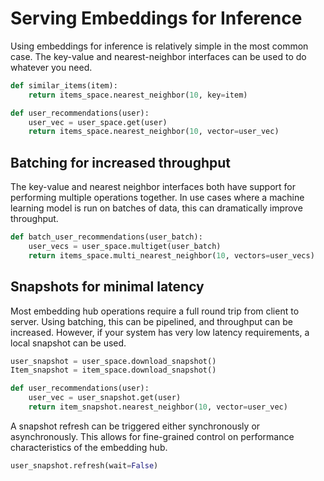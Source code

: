 # Serving Embeddings for Inference

Using embeddings for inference is relatively simple in the most common case. The key-value and nearest-neighbor interfaces can be used to do whatever you need.

```py
def similar_items(item):
    return items_space.nearest_neighbor(10, key=item)

def user_recommendations(user):
	user_vec = user_space.get(user)
	return items_space.nearest_neighbor(10, vector=user_vec)
```

## Batching for increased throughput

The key-value and nearest neighbor interfaces both have support for performing multiple operations together. In use cases where a machine learning model is run on batches of data, this can dramatically improve throughput.

```py
def batch_user_recommendations(user_batch):
	user_vecs = user_space.multiget(user_batch)
	return items_space.multi_nearest_neighbor(10, vectors=user_vecs)
```

## Snapshots for minimal latency

Most embedding hub operations require a full round trip from client to server. Using batching, this can be pipelined, and throughput can be increased. However, if your system has very low latency requirements, a local snapshot can be used.

```py
user_snapshot = user_space.download_snapshot()
Item_snapshot = item_space.download_snapshot()

def user_recommendations(user):
	user_vec = user_snapshot.get(user)
	return item_snapshot.nearest_neighbor(10, vector=user_vec)
```

A snapshot refresh can be triggered either synchronously or asynchronously. This allows for fine-grained control on performance characteristics of the embedding hub.

```py
user_snapshot.refresh(wait=False)
```
